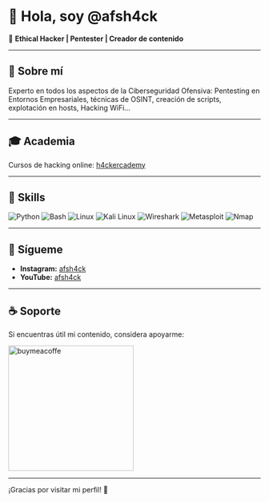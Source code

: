 # 👋 Hola, soy @afsh4ck

👾 **Ethical Hacker | Pentester | Creador de contenido**

---

## 🚀 Sobre mí
Experto en todos los aspectos de la Ciberseguridad Ofensiva: Pentesting en Entornos Empresariales, técnicas de OSINT, creación de scripts, explotación en hosts, Hacking WiFi…

---

## 🎓 Academia
Cursos de hacking online: <a href="https://www.h4ckercademy.com" target="_blank">h4ckercademy</a>

---

## 🔧 Skills
![Python](https://img.shields.io/badge/Python-3776AB?style=for-the-badge&logo=python&logoColor=white)
![Bash](https://img.shields.io/badge/Bash-4EAA25?style=for-the-badge&logo=gnu-bash&logoColor=white)
![Linux](https://img.shields.io/badge/Linux-FCC624?style=for-the-badge&logo=linux&logoColor=black)
![Kali Linux](https://img.shields.io/badge/Kali_Linux-557C94?style=for-the-badge&logo=kali-linux&logoColor=white)
![Wireshark](https://img.shields.io/badge/Wireshark-1679A7?style=for-the-badge&logo=wireshark&logoColor=white)
![Metasploit](https://img.shields.io/badge/Metasploit-4986B1?style=for-the-badge&logo=metasploit&logoColor=white)
![Nmap](https://img.shields.io/badge/Nmap-7C3BE4?style=for-the-badge&logo=nmap&logoColor=white)

---

## 📲 Sígueme
- **Instagram:** [afsh4ck](https://www.instagram.com/afsh4ck/)
- **YouTube:** [afsh4ck](https://youtube.com/@afsh4ck)

---

## ☕ Soporte
Si encuentras útil mi contenido, considera apoyarme:

<a href="https://www.buymeacoffee.com/afsh4ck" rel="nofollow" target="_blank"><img width="250" alt="buymeacoffe" src="https://cdn.buymeacoffee.com/buttons/v2/default-orange.png" style="max-width: 100%;"></a>

---

¡Gracias por visitar mi perfil! 🚀
